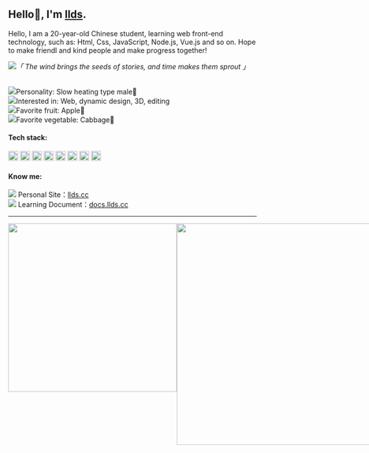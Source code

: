 ## Hello👋, I'm [llds](https://www.llds.cc).

Hello, I am a 20-year-old Chinese student, learning web front-end technology, such as: Html, Css, JavaScript, Node.js, Vue.js and so on. Hope to make friendl and kind people and make progress together!

<img src="https://api.iconify.design/svg-spinners:3-dots-bounce.svg?color=%23737373"/>*「 The wind brings the seeds of stories, and time makes them sprout 」*

​<br>
<img src="https://api.iconify.design/svg-spinners:bouncing-ball.svg?color=%23737373"/>Personality: Slow heating type male🧒
<br>
<img src="https://api.iconify.design/svg-spinners:bouncing-ball.svg?color=%23737373"/>Interested in: Web, dynamic design, 3D, editing
<br>
<img src="https://api.iconify.design/svg-spinners:bouncing-ball.svg?color=%23737373"/>Favorite fruit: Apple🍎
<br>
<img src="https://api.iconify.design/svg-spinners:bouncing-ball.svg?color=%23737373"/>Favorite vegetable: Cabbage🥬





#### Tech stack:
<code><img height="20" src="https://cdn.jsdelivr.net/gh/lldscc/imageBed/githubImage/20240524/html.png" alt="html" /></code>
<code><img height="20" src="https://cdn.jsdelivr.net/gh/lldscc/imageBed/githubImage/20240524/css.png" alt="css" /></code>
<code><img height="20" src="https://cdn.jsdelivr.net/gh/lldscc/imageBed/githubImage/20240524/javascript.png" alt="javascript" /></code>
<code><img height="20" src="https://cdn.jsdelivr.net/gh/lldscc/imageBed/githubImage/20240524/typescript.png" alt="typescript" /></code>
<code><img height="20" src="https://cdn.jsdelivr.net/gh/lldscc/imageBed/githubImage/20240524/vue.png" alt="vue" /></code>
<code><img height="20" src="https://cdn.jsdelivr.net/gh/lldscc/imageBed/githubImage/20240524/node.png" alt="node" /></code>
<code><img height="20" src="https://cdn.jsdelivr.net/gh/lldscc/imageBed/githubImage/20240524/202408201151638.png" alt="nuxt" /></code>
<code><img height="20" src="https://nestjs.com/logo-small-gradient.76616405.svg" alt="nest" /></code>

#### Know me:
<img src="https://api.iconify.design/mdi:link-variant.svg?color=%23737373"/> Personal Site：[llds.cc](https://llds.cc/) 
<br>
<img src="https://api.iconify.design/mdi:link-variant.svg?color=%23737373"/> Learning Document：[docs.llds.cc](https://docs.llds.cc/)


---
<div style="display:flex;">
  <img  width="342" src="https://github-readme-stats.vercel.app/api/top-langs/?username=llds66&layout=compact&bg_color=30,184e68,57ca85&title_color=fff&text_color=fff"/>
  <img  width="450"   src="https://github-readme-stats.vercel.app/api?username=llds66&show_icons=true&layout=compact&bg_color=30,184e68,57ca85&title_color=fff&text_color=fff"/>
</div>
